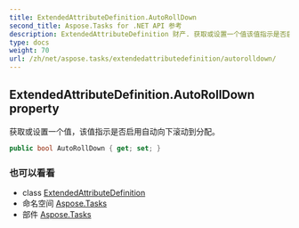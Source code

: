 ```yaml
---
title: ExtendedAttributeDefinition.AutoRollDown
second_title: Aspose.Tasks for .NET API 参考
description: ExtendedAttributeDefinition 财产. 获取或设置一个值该值指示是否启用自动向下滚动到分配
type: docs
weight: 70
url: /zh/net/aspose.tasks/extendedattributedefinition/autorolldown/
---
```

## ExtendedAttributeDefinition.AutoRollDown property

获取或设置一个值，该值指示是否启用自动向下滚动到分配。

```csharp
public bool AutoRollDown { get; set; }
```

### 也可以看看

* class [ExtendedAttributeDefinition](../)
* 命名空间 [Aspose.Tasks](../../extendedattributedefinition/)
* 部件 [Aspose.Tasks](../../../)


